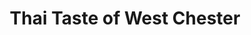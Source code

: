 ---
layout: place
title: Thai Taste of West Chester
permalink: /ohio/west-chester-township/thai-taste-of-west-chester.html
stateAbbr: OH
stateName: Ohio
cityName: West Chester Township
seo:
  type: restaurant
  links: https://www.thaitastecincinnati.com/
place_id: ChIJ10vI-n1aQIgRwD6XHolzgoI
photos:
  - name: >-
      places/ChIJ10vI-n1aQIgRwD6XHolzgoI/photos/AeeoHcJeru6uex4kddIoMw013oCBUJ9TR5IkHLprO3mmkf8gDeECAFoDk2mYuE4ADIz8uEMsHk1406hzaz6EFZTcFNIUpdVXA0XCIK09m9YxL2-7VYY5pxeKeVlJvNJczgyDDEhgxKc7evHhlxQDY95P8RC-uRse_z4c5e6sHlFlbWX598r5mGewV2hPW0RrRJJrBC6JgH5g_qm6CBPokFEAj51FIGkLCUxah6kLJA6unyPsuc153BJfWaGjauJr525FAxGhDH8boGBrZTfJwk_CMgrO9QUvevxe2J4mwbUf2ITlb-r1eKmQQX7_EhlEkxUpbqbPvraNXJg5WC0lyw17tyBSGqv04Hc6PPBY3Dvg3za5bVG1GbZXS-4A4rnyv9qyNy4CXg5VgdaAZNFfO3oRvoC4dCe12RjZeJvLJe1kccD3Vw
    widthPx: 4800
    heightPx: 3200
    authorAttributions:
      - displayName: Joseph Danzer (StreetView Photographer)
        uri: https://maps.google.com/maps/contrib/106100228333803048110
        photoUri: >-
          https://lh3.googleusercontent.com/a-/ALV-UjW5KiJ3PK3sDyyyA-KcHf-n0GfZOx4MgdzibkadQyhn9FGxWQGXrA=s100-p-k-no-mo
    flagContentUri: >-
      https://www.google.com/local/imagery/report/?cb_client=maps_api_places.places_api&image_key=!1e10!2sCIHM0ogKEICAgID4ytPKZA&hl=en-US
    googleMapsUri: >-
      https://www.google.com/maps/place//data=!3m4!1e2!3m2!1sCIHM0ogKEICAgID4ytPKZA!2e10!4m2!3m1!1s0x88405a7dfac84bd7:0x828273891e973ec0
  - name: >-
      places/ChIJ10vI-n1aQIgRwD6XHolzgoI/photos/AeeoHcIFBaulmgGaoBOcrgEyVK2hpNDFxh_HmQyY2MYbcY7hqetR9FvVWSi69bh_QQIELzm2tGWKOk_8aARHCF8sbtjCbocadvDriax86Obi8A52Fu4bjRRiB9XIQ6TImZDiHsTsWTduh3xdy1JpoBM83GnqntGW-djy0Bu6Nbsu5h8_l3m27_PRby4w9HeD8IwqVXDTrVQjkXj1AHbkuC4CFPbjmCO6LyYfufLTexuoNIYE9_ODEw5DZ20i7H95hrATa-8EUgo4IM__CjDInt4k7YeV3gELx6AO2vENdYADUHuwBgFd-qyMdAALMcJ77Y-G8nlE3SPrqaIDu0sccyNkU-wd0MlkfL1RlO9Pdu0ItSNP5O3UOjQY6zJbZrwpeT_d5zZlgdvH5L5OnOCex0YftvfCDO1VzD70bywFS4syUcjVsvxG
    widthPx: 1920
    heightPx: 1080
    authorAttributions:
      - displayName: Ryan ONeill
        uri: https://maps.google.com/maps/contrib/105191290960947602213
        photoUri: >-
          https://lh3.googleusercontent.com/a-/ALV-UjV9sCBUdfLM9rm-3TvgBYe1mINX5LEeEs-pZoD6rIfXtOntIIA4=s100-p-k-no-mo
    flagContentUri: >-
      https://www.google.com/local/imagery/report/?cb_client=maps_api_places.places_api&image_key=!1e10!2sCIHM0ogKEICAgICE5rnzsAE&hl=en-US
    googleMapsUri: >-
      https://www.google.com/maps/place//data=!3m4!1e2!3m2!1sCIHM0ogKEICAgICE5rnzsAE!2e10!4m2!3m1!1s0x88405a7dfac84bd7:0x828273891e973ec0
  - name: >-
      places/ChIJ10vI-n1aQIgRwD6XHolzgoI/photos/AeeoHcJHXVjbuEt2fc5dJ7xhfmdD2f47dSVOIXLgQQlF1ApSBbvMtYs3uS63Ii4KTR8XwlddCmMo1dVEXwTNB0uFFkgESrPZ3WE11xqQbmrTpzCsAQwN95VK00WVGmIvdOT_ujoP7NKkD34cJJQB6MmUNpr222rlXnY4w_FAOc5gHrKH3WSN0V_9UYwHUnt_XAo5LDdsAsZ7TAcuBg52aU3yhSzJdJZva3EwfAG02Jc5soBZBB1ie9FFAYL1BJefg5ASFj4fRghZcYTjloF3k_e1j0hxS4oCdDVyPtqtMraOotPX1pKgAhcKyuD95yAFt26Beh7Od_ib6hYGr2-s-tvJbzihM-S2MSbnFjKtWcHx6WFsrRpg8qgnRVTkSD14RnY0CpdvlxXO65ur4s7qOSWfksHd3rLP4DaJbXDUE6ZNtjFaueQcgxvrLFykDzsNCw
    widthPx: 4000
    heightPx: 3000
    authorAttributions:
      - displayName: Heather Fox
        uri: https://maps.google.com/maps/contrib/104661102964806483049
        photoUri: >-
          https://lh3.googleusercontent.com/a-/ALV-UjVbvc0y06uhHoROeub76Rh1-S2e93qOqktKhV_2f9Io7xYCJB4=s100-p-k-no-mo
    flagContentUri: >-
      https://www.google.com/local/imagery/report/?cb_client=maps_api_places.places_api&image_key=!1e10!2sCIABIhAGbzaqDSrlAmfsf-kACdJh&hl=en-US
    googleMapsUri: >-
      https://www.google.com/maps/place//data=!3m4!1e2!3m2!1sCIABIhAGbzaqDSrlAmfsf-kACdJh!2e10!4m2!3m1!1s0x88405a7dfac84bd7:0x828273891e973ec0
  - name: >-
      places/ChIJ10vI-n1aQIgRwD6XHolzgoI/photos/AeeoHcIhFi-ZoSX0N80O2WDxRJOEDENYIyacGvgDmiYQFvaw2ns2e7845P5Anu5gy8Y9r6OGndiH0cW1L8kxQ3xRa7M8KIXjQ4A_r8X2eWtj3x53bN_fm43uLaDLAlfzZy4R4CjmOXKYin9NUcp8CWc86jUy1SRElZiXQmkKRf0IO7mwDnHa-yybKwl5IEFlb133faAwahJf0cHvckOMHOgV6qVkuSXGNYQvCOuUSVByPcuzZxiALHdcHtkiAy_CuHi4LwLz5IDBA8wzzaaSQJJtoXiwg5g0kIZX0JFgP1TR8GL48i3dOhCIjbXXlRjwRp9BE9xp0y2PYSjjhuCcBSbcHkANk7vrk6XZ518Mf6yrHAQ8nxBl_uKbyBG35wR2eFyAi3In02Hrul50Wd0_LmefBr7AUuXFducIz-ntHaf4_u7E_88
    widthPx: 3456
    heightPx: 4608
    authorAttributions:
      - displayName: Maribel Andrade
        uri: https://maps.google.com/maps/contrib/116117454066976684225
        photoUri: >-
          https://lh3.googleusercontent.com/a/ACg8ocJE3P6V7FkIfqONpV7vPg2NB-KPOrzIUNz8obICKu6MMV7A5g=s100-p-k-no-mo
    flagContentUri: >-
      https://www.google.com/local/imagery/report/?cb_client=maps_api_places.places_api&image_key=!1e10!2sCIHM0ogKEICAgIDZpLaOngE&hl=en-US
    googleMapsUri: >-
      https://www.google.com/maps/place//data=!3m4!1e2!3m2!1sCIHM0ogKEICAgIDZpLaOngE!2e10!4m2!3m1!1s0x88405a7dfac84bd7:0x828273891e973ec0
  - name: >-
      places/ChIJ10vI-n1aQIgRwD6XHolzgoI/photos/AeeoHcLkbn7qFBqanMsC42Ck9Ah9ZFah-_uiD7EquKnQbyDg37l2XP-ZIMDXjRexBWpmpTyaAsIT7usppXi51sxwHUUd3iew-QkTJRPt7lW9wRBTqEYZ8XjMZom0S425_bxjNDqXOwx5upLDBxzseA2Lhc5d03F-oSJxFfJRxoT8ITkY6cISltvIxOXIaCgUlu6hj6efKT8mf-zeAF4eHFiCoDUB3gSPtctUl9VM9AroayEZ_-nh_eo0oiM0gJ-4jvuz-9lLuh7Xl3hTxolPwywgrrZmhqwvSNvLKa8fqW592RRpWJnicp1xGMdOwlyT3M_3TAqaVKVeFB20qeS38R5Ns9Fa3uwWWRnO7OZUqKrTLMS-ooQCJqPGAUvzVQDJgNYdZAYazEBOTIlZ4r_qY0eZy6Bas4mrYw9nnJ9fqJaC7r_39Q
    widthPx: 4032
    heightPx: 3024
    authorAttributions:
      - displayName: Lauren
        uri: https://maps.google.com/maps/contrib/117295893050325341038
        photoUri: >-
          https://lh3.googleusercontent.com/a/ACg8ocIwsgiams6UyYH08Wdv-Tb8_bE-3-LJzk6-fgnCIJQYmVXSHg=s100-p-k-no-mo
    flagContentUri: >-
      https://www.google.com/local/imagery/report/?cb_client=maps_api_places.places_api&image_key=!1e10!2sCIHM0ogKEICAgID5vqi-CQ&hl=en-US
    googleMapsUri: >-
      https://www.google.com/maps/place//data=!3m4!1e2!3m2!1sCIHM0ogKEICAgID5vqi-CQ!2e10!4m2!3m1!1s0x88405a7dfac84bd7:0x828273891e973ec0
  - name: >-
      places/ChIJ10vI-n1aQIgRwD6XHolzgoI/photos/AeeoHcLijXO33x1Jt6J5rdOlD8CHNNOQ2K0wma2K3UhrDp3iBp8ZXw_3wObxCZqooF1Z44ACgG1FRZQ1lrbS1L_9xA7xnYQcMmx1ELEHifP_Yon0CawLHIXD5dcpQg-5ayBJszxVa8pU8winOWok0ygXVTDR1MzoG47TfpU6uYzjIcAIa3Yj8OS0uhHvUgHYL2k8_y8SzOR9Rh5AdaQ3aRjX0W0H7YBTjsP3HmrLSXNoNaA679NGehaehcpI4CPDhWfgA2I--qDcaomndId4GCxM8mmK709HckY_DrAuHp4wPfO7UskZIklqDxyMYnH2XmiziYiYQPlKOsVr-mP1kjNEcklcxCad2lOSg6LHVYlXI2BLX2DpvRGeXaURubx1QKxCfX6OnTOXXWP5aqW2LQY2gGy9woUTC6SiirdNzGtaP54MhA
    widthPx: 3000
    heightPx: 4000
    authorAttributions:
      - displayName: Bre B
        uri: https://maps.google.com/maps/contrib/113364716222441120559
        photoUri: >-
          https://lh3.googleusercontent.com/a-/ALV-UjVoRuARZTFQRtnm-7YRKL7B2qE9vR4uTqKS0nXrdrtAmkey6j2fiw=s100-p-k-no-mo
    flagContentUri: >-
      https://www.google.com/local/imagery/report/?cb_client=maps_api_places.places_api&image_key=!1e10!2sCIHM0ogKEICAgICx37mYLQ&hl=en-US
    googleMapsUri: >-
      https://www.google.com/maps/place//data=!3m4!1e2!3m2!1sCIHM0ogKEICAgICx37mYLQ!2e10!4m2!3m1!1s0x88405a7dfac84bd7:0x828273891e973ec0
  - name: >-
      places/ChIJ10vI-n1aQIgRwD6XHolzgoI/photos/AeeoHcLK2k0k0cQywHhnF5B_MpAye2zqoLFcC7wJxhFCpKP9iQOYMfMWjOYY8Mmhj2XGe5WAtkC6pKOwVHEKG6WnoGY_Puk9fiCZupXrJoQMopZPt2E4hVrJ4CbpMMrLWQ3y8_u0cSCLsdXaXCbnATUmWd7d2GpqW5Y0_pVZDm6sfbV-qwgO90rvSavFc9_vIvJsMYiAb61qKmkBStomJ1NCNRVnfz912AbDBrXrGez-gm7z_GDS9MZQUvGocXo9dwNrpnf2OsUFk8pZ8fsK13FO4YTERr7skBdqUEXOxI_j3lUnN0zkT6GMWk-89zV4YpIQ3QffvY7OntUvmqbBns4sSVhY9jykMkRwG3rK8WNYxjo4o_kHK_VJv2X021_lo2ng9YzROXqUN6rpAgO9_MSvryODYYmUGsUdA7UKYBTshIvYSw
    widthPx: 4032
    heightPx: 3024
    authorAttributions:
      - displayName: Luis Sanchez
        uri: https://maps.google.com/maps/contrib/100859855139561101010
        photoUri: >-
          https://lh3.googleusercontent.com/a-/ALV-UjXqxdY0n0kqiIRJByu_0rq5U0duHtcq-Ivv33t6_YvtHaza86tZ=s100-p-k-no-mo
    flagContentUri: >-
      https://www.google.com/local/imagery/report/?cb_client=maps_api_places.places_api&image_key=!1e10!2sCIHM0ogKEICAgICBkt3ZTw&hl=en-US
    googleMapsUri: >-
      https://www.google.com/maps/place//data=!3m4!1e2!3m2!1sCIHM0ogKEICAgICBkt3ZTw!2e10!4m2!3m1!1s0x88405a7dfac84bd7:0x828273891e973ec0
  - name: >-
      places/ChIJ10vI-n1aQIgRwD6XHolzgoI/photos/AeeoHcKjNe1f8J7uLuI5aa1d5GQeVc9ZZmLzRKERrO7GEi52gUi3UddGs3F3l5JAYQTIcglBb3HOozHfrc6dTZFqCjMpmZCyEXQLoqcA_YFNAWu9NQ8sU1zkslMZwiIlk0fhmZS80-JS_Nk5Yf4Ke50SQDSoav6oNg6D1PS9iVTB7ogyuZ6hUSywR_XoSWe60jEEwRuzYeZwDCKAhTC5l1N3ncVxYgWFgF6SGx9Y5468bgcZuj5uPm_VC-FUyYwAgPvwDHGmRGPMZgBPrwaxzB0Exf5z25Zu4GkvrVGUpY4LzP5htU09NJpEOUnQsrZDPWPrF6VurB77QpnsKdbOWDW3-E0v1xdwKw9Atg0vdxxNJIQI75ff9ssrylohmk4p2qgTuBgxz2CwCsdP6f-KUe5pnCIjrxw8I_IPZlpxjeUScQUTQYXr
    widthPx: 3000
    heightPx: 4000
    authorAttributions:
      - displayName: Bre B
        uri: https://maps.google.com/maps/contrib/113364716222441120559
        photoUri: >-
          https://lh3.googleusercontent.com/a-/ALV-UjVoRuARZTFQRtnm-7YRKL7B2qE9vR4uTqKS0nXrdrtAmkey6j2fiw=s100-p-k-no-mo
    flagContentUri: >-
      https://www.google.com/local/imagery/report/?cb_client=maps_api_places.places_api&image_key=!1e10!2sCIHM0ogKEICAgICx37mYjQE&hl=en-US
    googleMapsUri: >-
      https://www.google.com/maps/place//data=!3m4!1e2!3m2!1sCIHM0ogKEICAgICx37mYjQE!2e10!4m2!3m1!1s0x88405a7dfac84bd7:0x828273891e973ec0
  - name: >-
      places/ChIJ10vI-n1aQIgRwD6XHolzgoI/photos/AeeoHcLo8nGzmDGPTQXd7QxMbpQ46a_j7407FbDXdfwrKpDEVFotOc8E4wBDvuzzaygKfRGEReGoDz4gI_korL3MBi0gr-PW1O5seGIqp_LdoC5ZrVzTCrR4GqvmJjE8NJtxS0Cdr-oo_vq4TSyYVTk9vsJjahp5jxuKKMFqwVAb0NGoy8T_TOaO5hchcNsxhobPatdKit2KJqMJNCFWI97Fac7J0FgL2W9Hzo6Ma910vnlePnGsk9ZTqEDHrrZuvlpMZaCRAYBEFRQ0XM4VXtUodpRH5K1qfa-xoljVaU5xVDoOn2G1EIPAkS_cW4AQ4Mx1q5WVzLI8soLdv9NtwO5bGH6dGrUMEcPGlzqcPIT_erZ50YiP-hp7ZmD226zlExSeznC-AhKwXL0ddbZgeQRZR213Kl-u3S-3NwaErP7F92ULUQ
    widthPx: 4032
    heightPx: 3024
    authorAttributions:
      - displayName: Luis Sanchez
        uri: https://maps.google.com/maps/contrib/100859855139561101010
        photoUri: >-
          https://lh3.googleusercontent.com/a-/ALV-UjXqxdY0n0kqiIRJByu_0rq5U0duHtcq-Ivv33t6_YvtHaza86tZ=s100-p-k-no-mo
    flagContentUri: >-
      https://www.google.com/local/imagery/report/?cb_client=maps_api_places.places_api&image_key=!1e10!2sCIHM0ogKEICAgICxjKr2ag&hl=en-US
    googleMapsUri: >-
      https://www.google.com/maps/place//data=!3m4!1e2!3m2!1sCIHM0ogKEICAgICxjKr2ag!2e10!4m2!3m1!1s0x88405a7dfac84bd7:0x828273891e973ec0
  - name: >-
      places/ChIJ10vI-n1aQIgRwD6XHolzgoI/photos/AeeoHcL-l_1uWal6_-IWoqjaTlfkgvNi2oDNysk-11OlD65L4AoaH2z-dmhJrkhybT2zoUnwNVQcAgpPj9afhJhOcLbADpPXNt7Zutb6p7rnf_ssQ7i3r3CkGdJza-iZdQLjOTJYYqCJnBfYD54eY54Z2FihtkwkjerccFGjNMy5qcr86vfwcZ-Nm67Lq3IXgHrBa6vDSwZH_ZSnr8qgskE7K9CDjouvoBl6HerGNFvNQy03Pp00sqmICCNccMglgnL8qBWMrw57GiifFHMaE-NWdYMsTFwYuI82jj6s1uuGOjUVcscWgMakXF9Lqp23jVJgQmMghsMxcUZdE1aN1FiiSFsBr0s48ySV0tNPz7Llu36FLWWZPA_VC__5zBSXEmcuNg5kHYYZzZ7xM3uqw1MrKgXmJIBqr4_foVKtkB-Y7Hk0keLN
    widthPx: 4032
    heightPx: 3024
    authorAttributions:
      - displayName: Luis Sanchez
        uri: https://maps.google.com/maps/contrib/100859855139561101010
        photoUri: >-
          https://lh3.googleusercontent.com/a-/ALV-UjXqxdY0n0kqiIRJByu_0rq5U0duHtcq-Ivv33t6_YvtHaza86tZ=s100-p-k-no-mo
    flagContentUri: >-
      https://www.google.com/local/imagery/report/?cb_client=maps_api_places.places_api&image_key=!1e10!2sCIHM0ogKEICAgIDJzbDbhgE&hl=en-US
    googleMapsUri: >-
      https://www.google.com/maps/place//data=!3m4!1e2!3m2!1sCIHM0ogKEICAgIDJzbDbhgE!2e10!4m2!3m1!1s0x88405a7dfac84bd7:0x828273891e973ec0
address: 6892 Tylersville Rd, West Chester Township, OH 45069, USA
street: 6892 Tylersville Rd
city: West Chester Township
state: OH
zip: '45069'
country: USA
neighborhood: null
latitude: '39.357870'
longitude: '-84.395551'
accessibility_options:
  wheelchairAccessibleParking: true
  wheelchairAccessibleEntrance: true
  wheelchairAccessibleSeating: true
business_status: OPERATIONAL
name: Thai Taste of West Chester
google_maps_links:
  directionsUri: >-
    https://www.google.com/maps/dir//''/data=!4m7!4m6!1m1!4e2!1m2!1m1!1s0x88405a7dfac84bd7:0x828273891e973ec0!3e0
  placeUri: https://maps.google.com/?cid=9404206004663959232
  writeAReviewUri: >-
    https://www.google.com/maps/place//data=!4m3!3m2!1s0x88405a7dfac84bd7:0x828273891e973ec0!12e1
  reviewsUri: >-
    https://www.google.com/maps/place//data=!4m4!3m3!1s0x88405a7dfac84bd7:0x828273891e973ec0!9m1!1b1
  photosUri: >-
    https://www.google.com/maps/place//data=!4m3!3m2!1s0x88405a7dfac84bd7:0x828273891e973ec0!10e5
primary_type: Thai Restaurant
opening_hours:
  openNow: true
  periods:
    - open:
        day: 0
        hour: 12
        minute: 0
      close:
        day: 0
        hour: 14
        minute: 30
    - open:
        day: 0
        hour: 16
        minute: 0
      close:
        day: 0
        hour: 20
        minute: 30
    - open:
        day: 1
        hour: 11
        minute: 0
      close:
        day: 1
        hour: 14
        minute: 30
    - open:
        day: 1
        hour: 16
        minute: 0
      close:
        day: 1
        hour: 20
        minute: 30
    - open:
        day: 2
        hour: 11
        minute: 0
      close:
        day: 2
        hour: 14
        minute: 30
    - open:
        day: 2
        hour: 16
        minute: 0
      close:
        day: 2
        hour: 20
        minute: 30
    - open:
        day: 3
        hour: 11
        minute: 0
      close:
        day: 3
        hour: 14
        minute: 30
    - open:
        day: 3
        hour: 16
        minute: 0
      close:
        day: 3
        hour: 20
        minute: 30
    - open:
        day: 4
        hour: 11
        minute: 0
      close:
        day: 4
        hour: 14
        minute: 30
    - open:
        day: 4
        hour: 16
        minute: 0
      close:
        day: 4
        hour: 20
        minute: 30
    - open:
        day: 5
        hour: 11
        minute: 0
      close:
        day: 5
        hour: 14
        minute: 30
    - open:
        day: 5
        hour: 16
        minute: 0
      close:
        day: 5
        hour: 20
        minute: 30
    - open:
        day: 6
        hour: 11
        minute: 0
      close:
        day: 6
        hour: 14
        minute: 30
    - open:
        day: 6
        hour: 16
        minute: 0
      close:
        day: 6
        hour: 20
        minute: 30
  weekdayDescriptions:
    - 'Monday: 11:00 AM – 2:30 PM, 4:00 – 8:30 PM'
    - 'Tuesday: 11:00 AM – 2:30 PM, 4:00 – 8:30 PM'
    - 'Wednesday: 11:00 AM – 2:30 PM, 4:00 – 8:30 PM'
    - 'Thursday: 11:00 AM – 2:30 PM, 4:00 – 8:30 PM'
    - 'Friday: 11:00 AM – 2:30 PM, 4:00 – 8:30 PM'
    - 'Saturday: 11:00 AM – 2:30 PM, 4:00 – 8:30 PM'
    - 'Sunday: 12:00 – 2:30 PM, 4:00 – 8:30 PM'
  nextCloseTime: '2025-05-04T00:30:00Z'
secondary_opening_hours:
  regular:
    weekdayDescriptions: null
    type: null
  current:
    weekdayDescriptions: null
    type: null
phone: (513) 759-9999
price_level: PRICE_LEVEL_MODERATE
price_range: $10 &ndash; $20
rating: '4.4'
rating_count: 229
website: https://www.thaitastecincinnati.com/
description: >-
  About Thai Taste of West Chester Township, OH$$$Thai Taste of West Chester in
  West Chester Township, OH, offers a relaxed atmosphere perfect for enjoying
  authentic Thai flavors and a selection of beverages. This unpretentious spot
  specializes in traditional dishes that highlight fresh ingredients and bold
  spices, complemented by options like beer, wine, and cocktails for a complete
  dining experience. With accessibility features such as wheelchair-friendly
  parking and seating, it caters to a wide range of guests seeking a comfortable
  meal. The restaurant maintains convenient hours, making it easy to drop in for
  lunch or dinner, and its moderate pricing adds to its appeal for everyday
  visits.
generative_summary: >-
  About Thai Taste of West Chester Township, OH$$$Thai Taste of West Chester in
  West Chester Township, OH, offers a relaxed atmosphere perfect for enjoying
  authentic Thai flavors and a selection of beverages. This unpretentious spot
  specializes in traditional dishes that highlight fresh ingredients and bold
  spices, complemented by options like beer, wine, and cocktails for a complete
  dining experience. With accessibility features such as wheelchair-friendly
  parking and seating, it caters to a wide range of guests seeking a comfortable
  meal. The restaurant maintains convenient hours, making it easy to drop in for
  lunch or dinner, and its moderate pricing adds to its appeal for everyday
  visits.
generative_disclosure: Summarized by AI using the Grok-3-Mini model.
reviews: null
review_summary: >-
  What Customers Are Saying$$$Folks who visit Thai Taste often rave about the
  delicious, well-prepared meals that bring out the best in Thai cuisine, with
  many highlighting the flavorful balance of spices and freshness. The overall
  experience gets high marks for its welcoming vibe and reliable service, making
  it a go-to choice for casual outings. While some note that portions could
  vary, the consensus leans positive with praise for the variety of options that
  satisfy different tastes. Based on the solid rating, it's clear that diners
  appreciate the value and quality here, encouraging others to give it a try for
  a satisfying meal. Overall, it's a spot that delivers on expectations without
  any major letdowns, keeping the feedback upbeat and encouraging.
review_disclosure: Summarized by AI using the Grok-3-Mini model.
parking_options: null
payment_options: null
allow_dogs: null
curbside_pickup: null
delivery: null
dine_in: null
good_for_children: null
good_for_groups: null
good_for_sports: null
live_music: null
menu_for_children: null
outdoor_seating: null
reservable: null
restroom: null
serves_beer: null
serves_breakfast: null
serves_brunch: null
serves_cocktails: null
serves_coffee: null
serves_dinner: null
serves_dessert: null
serves_lunch: null
serves_vegetarian_food: null
serves_wine: null
takeout: null
update_category: enterprise
places_description: null

---